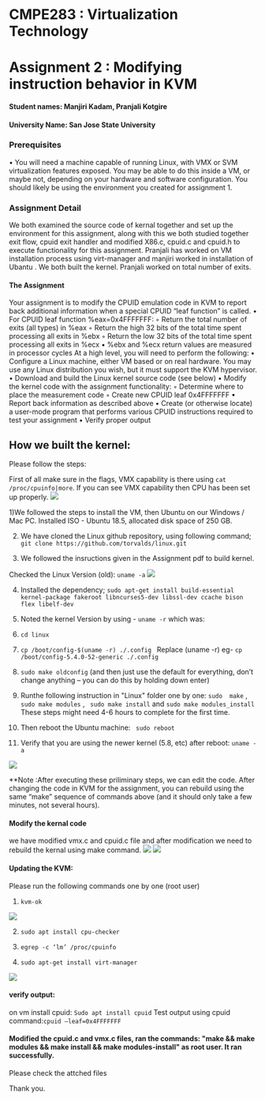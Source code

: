 # CMPE283 : Virtualization Technology
# Assignment 2 : Modifying instruction behavior in KVM

#### Student names: Manjiri Kadam, Pranjali Kotgire
#### University Name: San Jose State University

### Prerequisites
• You will need a machine capable of running Linux, with VMX or SVM virtualization features exposed.
You may be able to do this inside a VM, or maybe not, depending on your hardware and software
configuration. You should likely be using the environment you created for assignment 1.

### Assignment Detail
We both examined the source code of kernal together and set up the environment for this assignment, along with this we both studied together exit flow, cpuid exit handler and modified X86.c, cpuid.c and cpuid.h to execute functionality for this assignment. Pranjali has worked on VM installation process using virt-manager and manjiri worked in installation of Ubantu . We both built the kernel. Pranjali worked on total number of exits. 

#### The Assignment
Your assignment is to modify the CPUID emulation code in KVM to report back additional information
when a special CPUID “leaf function” is called.
• For CPUID leaf function %eax=0x4FFFFFFF:
◦ Return the total number of exits (all types) in %eax
◦ Return the high 32 bits of the total time spent processing all exits in %ebx
◦ Return the low 32 bits of the total time spent processing all exits in %ecx
▪ %ebx and %ecx return values are measured in processor cycles
At a high level, you will need to perform the following:
• Configure a Linux machine, either VM based or on real hardware. You may use any Linux
distribution you wish, but it must support the KVM hypervisor.
• Download and build the Linux kernel source code (see below)
• Modify the kernel code with the assignment functionality:
◦ Determine where to place the measurement code
◦ Create new CPUID leaf 0x4FFFFFFF
▪ Report back information as described above
• Create (or otherwise locate) a user-mode program that performs various CPUID instructions
required to test your assignment
• Verify proper output

## How we built the kernel:
Please follow the steps:

First of all make sure in the flags, VMX capability is there using `cat /proc/cpuinfo|more`. If you can see VMX capability then CPU has been set up properly.
![](https://github.com/Manjiri1101/283_VirtualizationTechnologies/blob/master/Assignment2/vmx.png)

1)We followed the steps to install the VM, then Ubuntu on our Windows / Mac PC. Installed ISO - Ubuntu 18.5, allocated disk space of 250 GB.

2) We have cloned the Linux github repository, using following command;
  `git clone https://github.com/torvalds/linux.git `
  
3) We followed the insructions given in the Assignment pdf to build kernel.

 Checked the Linux Version (old):
 `uname -a`
 <img src="unameold.png" />
 
4) Installed the dependency;
 `sudo apt-get install build-essential kernel-package fakeroot libncurses5-dev libssl-dev ccache bison flex libelf-dev`
 
5) Noted the kernel Version by using - `uname -r` which was: 

7) `cd linux`

8) `cp /boot/config-$(uname -r) ./.config ` Replace (uname -r) eg- ` cp /boot/config-5.4.0-52-generic ./.config `

9) ` sudo make oldconfig ` (and then just use the default for everything, don’t change anything – you can do this by holding down enter)

10) Runthe following instruction in "Linux" folder one by one:
`sudo  make` ,  `sudo make modules` , ` sudo make install`  and `sudo make modules_install` 
These steps might need 4-6 hours to complete for the first time.

11) Then reboot the Ubuntu machine:
` sudo reboot`

12) Verify that you are using the newer kernel (5.8, etc) after reboot: `uname -a`

<img src="updated kernel.png" />

**Note :After executing these priliminary steps, we can edit the code. After changing the code in KVM for the assignment, you can rebuild using the same “make” sequence of
commands above (and it should only take a few minutes, not several hours).

#### Modify the kernal code
 we have modified vmx.c and cpuid.c file and after modification we need to rebuild the kernal using make command.
 ![](https://github.com/Manjiri1101/283_VirtualizationTechnologies/blob/master/Assignment2/sudomake.png)
![](https://github.com/Manjiri1101/283_VirtualizationTechnologies/blob/master/Assignment2/sudomake1.png)


                                                   
                                                    
#### Updating the KVM:
Please run the following commands one by one (root user)
1) `kvm-ok`
<img src="kvm.png" />

2) `sudo apt install cpu-checker`

3) `egrep -c ‘lm’ /proc/cpuinfo`

4) `sudo apt-get install virt-manager`
<img src="virtmanager.png" />

#### verify output:
on vm install cpuid: `Sudo apt install cpuid`
Test output using cpuid command:`cpuid –leaf=0x4FFFFFFF`

#### Modified the cpuid.c and vmx.c files, ran the commands: "make && make modules && make install && make modules-install" as root user. It ran successfully. 
Please check the attched files



Thank you.
